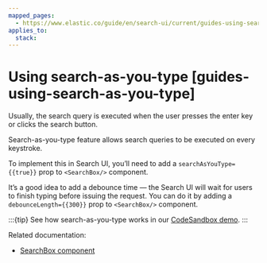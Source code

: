 ```yaml
---
mapped_pages:
  - https://www.elastic.co/guide/en/search-ui/current/guides-using-search-as-you-type.html
applies_to:
  stack:
---
```


# Using search-as-you-type [guides-using-search-as-you-type]

Usually, the search query is executed when the user presses the enter key or clicks the search button.

Search-as-you-type feature allows search queries to be executed on every keystroke.

To implement this in Search UI, you’ll need to add a `searchAsYouType={{true}}` prop to `<SearchBox/>` component.

It’s a good idea to add a debounce time — the Search UI will wait for users to finish typing before issuing the request. You can do it by adding a `debounceLength={{300}}` prop to `<SearchBox/>` component.

:::{tip}
See how search-as-you-type works in our [CodeSandbox demo](https://codesandbox.io/embed/github/elastic/search-ui/tree/main/examples/sandbox?autoresize=1&fontsize=12&initialpath=%2Fsearch-as-you-type&module=%2Fsrc%2Fpages%2Fsearch-as-you-type%2Findex.jsx).
:::

Related documentation:

- [SearchBox component](/reference/api-react-components-search-box.md)
